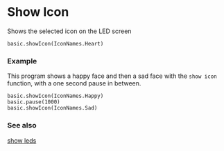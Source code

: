 # Show Icon

Shows the selected icon on the LED screen

```sig
basic.showIcon(IconNames.Heart)
```

### Example

This program shows a happy face and then a sad face with the ``show icon`` function, with a one second pause in between.

```blocks
basic.showIcon(IconNames.Happy)
basic.pause(1000)
basic.showIcon(IconNames.Sad)
```

### See also

[show leds](/reference/led/show-leds)

